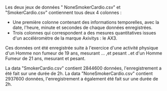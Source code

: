
Les deux jeux de données " NoneSmokerCardio.csv" et "SmokerCardio.csv" contiennent tous deux 4 colonnes : 

- Une première colonne contenant des informations temporelles, avec la date, l'heure, minute et secondes de chaque données enregistrées.
- Trois colonnes qui correspondent a des mesures quantitatives issues d'un accéléromètre de la marque Axivitys :  le AX3. 

Ces données ont été enregistrée suite à l'exercice d'une activité physique d'un Homme non fumeur de 19 ans, mesurant ... ,et pesant ..et d'un Homme Fumeur de 21 ans, mesurant et pesant. 

La data "SmokerCardio.csv" contient 2844600 données, l'enregistrement a été fait sur une durée de 2h. 
La data "NoneSmokerCardio.csv" contient 2937600 données, l'enregistrement a également été fait sur une durée de 2h.